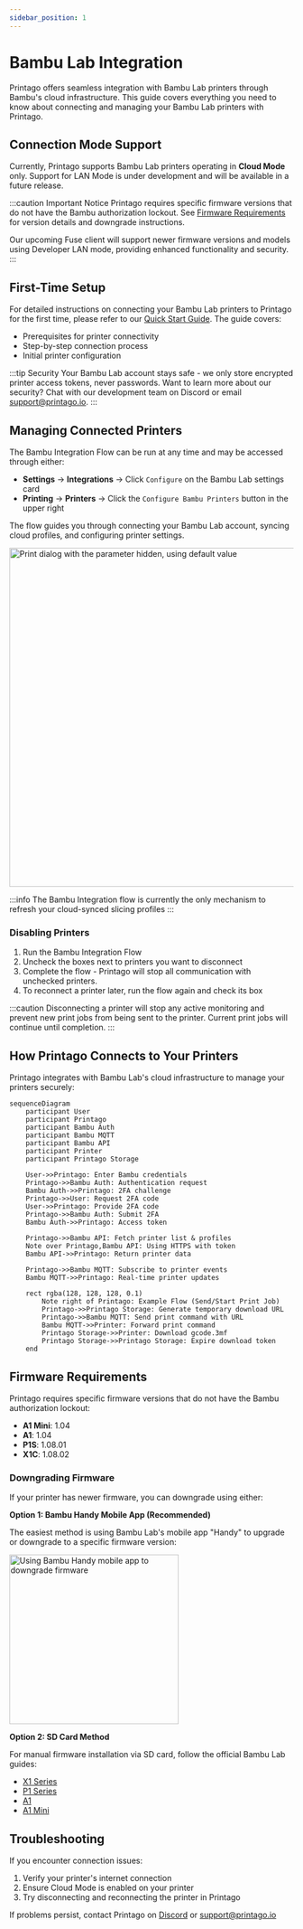 ```yaml
---
sidebar_position: 1
---
```


# Bambu Lab Integration

Printago offers seamless integration with Bambu Lab printers through Bambu's cloud infrastructure. This guide covers everything you need to know about connecting and managing your Bambu Lab printers with Printago.

## Connection Mode Support

Currently, Printago supports Bambu Lab printers operating in **Cloud Mode** only. Support for LAN Mode is under development and will be available in a future release.

:::caution Important Notice
Printago requires specific firmware versions that do not have the Bambu authorization lockout. See [Firmware Requirements](#firmware-requirements) for version details and downgrade instructions.

Our upcoming Fuse client will support newer firmware versions and models using Developer LAN mode, providing enhanced functionality and security.
:::

## First-Time Setup

For detailed instructions on connecting your Bambu Lab printers to Printago for the first time, please refer to our [Quick Start Guide](../../getting-started/quick-start-guide.mdx). The guide covers:

- Prerequisites for printer connectivity
- Step-by-step connection process
- Initial printer configuration

:::tip Security
Your Bambu Lab account stays safe - we only store encrypted printer access tokens, never passwords. Want to learn more about our security? Chat with our development team on Discord or email support@printago.io.
:::

## Managing Connected Printers

The Bambu Integration Flow can be run at any time and may be accessed through either:
- **Settings** → **Integrations** → Click `Configure` on the Bambu Lab settings card
- **Printing** → **Printers** → Click the `Configure Bambu Printers` button in the upper right

The flow guides you through connecting your Bambu Lab account, syncing cloud profiles, and configuring printer settings.  
<div className="margin-left--lg padding-bottom--md">
    <img src="/img/bambu_integration/configure.png" width="600" alt="Print dialog with the parameter hidden, using default value" />
</div>

:::info
The Bambu Integration flow is currently the only mechanism to refresh your cloud-synced slicing profiles
:::

### Disabling Printers

1. Run the Bambu Integration Flow
2. Uncheck the boxes next to printers you want to disconnect
3. Complete the flow - Printago will stop all communication with unchecked printers.
4. To reconnect a printer later, run the flow again and check its box


:::caution
Disconnecting a printer will stop any active monitoring and prevent new print jobs from being sent to the printer. Current print jobs will continue until completion.
:::

## How Printago Connects to Your Printers

Printago integrates with Bambu Lab's cloud infrastructure to manage your printers securely:

```mermaid
sequenceDiagram
    participant User
    participant Printago
    participant Bambu Auth
    participant Bambu MQTT
    participant Bambu API
    participant Printer
    participant Printago Storage

    User->>Printago: Enter Bambu credentials
    Printago->>Bambu Auth: Authentication request
    Bambu Auth->>Printago: 2FA challenge
    Printago->>User: Request 2FA code
    User->>Printago: Provide 2FA code
    Printago->>Bambu Auth: Submit 2FA
    Bambu Auth->>Printago: Access token
    
    Printago->>Bambu API: Fetch printer list & profiles
    Note over Printago,Bambu API: Using HTTPS with token
    Bambu API->>Printago: Return printer data
    
    Printago->>Bambu MQTT: Subscribe to printer events
    Bambu MQTT->>Printago: Real-time printer updates
    
    rect rgba(128, 128, 128, 0.1)
        Note right of Printago: Example Flow (Send/Start Print Job)
        Printago->>Printago Storage: Generate temporary download URL
        Printago->>Bambu MQTT: Send print command with URL
        Bambu MQTT->>Printer: Forward print command
        Printago Storage->>Printer: Download gcode.3mf
        Printago Storage->>Printago Storage: Expire download token
    end
```
## Firmware Requirements

Printago requires specific firmware versions that do not have the Bambu authorization lockout:

- **A1 Mini**: 1.04
- **A1**: 1.04  
- **P1S**: 1.08.01
- **X1C**: 1.08.02

### Downgrading Firmware

If your printer has newer firmware, you can downgrade using either:

**Option 1: Bambu Handy Mobile App (Recommended)**

The easiest method is using Bambu Lab's mobile app "Handy" to upgrade or downgrade to a specific firmware version:

<div className="margin-left--lg padding-bottom--md">
    <img src="/img/bambu_integration/firmware_downgrade.gif" width="300" alt="Using Bambu Handy mobile app to downgrade firmware" />
</div>

**Option 2: SD Card Method**

For manual firmware installation via SD card, follow the official Bambu Lab guides:

- [X1 Series](https://wiki.bambulab.com/en/x1/manual/X1-firmware-update-from-SD-card)
- [P1 Series](https://wiki.bambulab.com/en/p1/manual/P1-firmware-update-from-SD-card)
- [A1](https://wiki.bambulab.com/en/a1/manual/a1-firmware-update-from-SD-card)
- [A1 Mini](https://wiki.bambulab.com/en/a1-mini/manual/a1-mini-firmware-update-from-SD-card)

## Troubleshooting

If you encounter connection issues:

1. Verify your printer's internet connection
2. Ensure Cloud Mode is enabled on your printer
3. Try disconnecting and reconnecting the printer in Printago

If problems persist, contact Printago on [Discord](https://discord.gg/RCFA2u99De) or support@printago.io